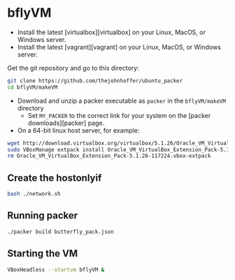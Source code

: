 # bflyVM

- Install the latest [virtualbox][virtualbox] on your Linux, MacOS, or Windows server.
- Install the latest [vagrant][vagrant] on your Linux, MacOS, or Windows server.

Get the git repository and go to this directory:

```bash
git clone https://github.com/thejohnhoffer/ubuntu_packer
cd bflyVM/makeVM
```

- Download and unzip a packer executable as `packer` in the `bflyVM/makeVM` directory
    - Set `MY_PACKER` to the correct link for your system on the [packer downloads][packer] page.
- On a 64-bit linux host server, for example:

```bash
wget http://download.virtualbox.org/virtualbox/5.1.26/Oracle_VM_VirtualBox_Extension_Pack-5.1.26-117224.vbox-extpack
sudo VBoxManage extpack install Oracle_VM_VirtualBox_Extension_Pack-5.1.26-117224.vbox-extpack
rm Oracle_VM_VirtualBox_Extension_Pack-5.1.26-117224.vbox-extpack 
```

## Create the hostonlyif

```bash
bash ./network.sh
```

## Running packer

```bash
./packer build butterfly_pack.json
```

## Starting the VM

```bash
VBoxHeadless --startvm bflyVM &
```
